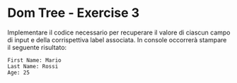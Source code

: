 # Dom Tree - Exercise 3
Implementare il codice necessario per recuperare il valore di ciascun campo di input e della corrispettiva label associata.
In console occorrerà stampare il seguente risultato:
```
First Name: Mario
Last Name: Rossi
Age: 25
```